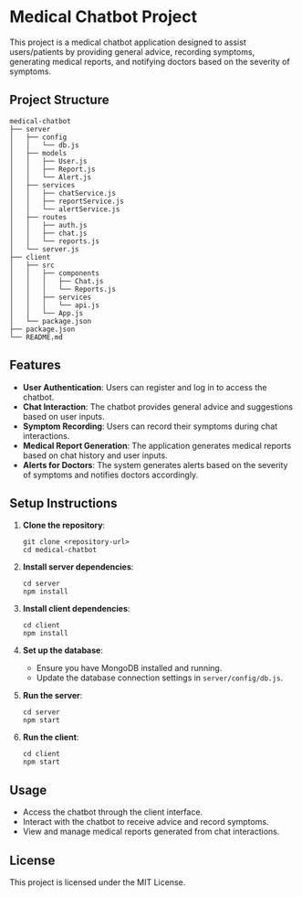 # Medical Chatbot Project

This project is a medical chatbot application designed to assist users/patients by providing general advice, recording symptoms, generating medical reports, and notifying doctors based on the severity of symptoms.

## Project Structure

```
medical-chatbot
├── server
│   ├── config
│   │   └── db.js
│   ├── models
│   │   ├── User.js
│   │   ├── Report.js
│   │   └── Alert.js
│   ├── services
│   │   ├── chatService.js
│   │   ├── reportService.js
│   │   └── alertService.js
│   ├── routes
│   │   ├── auth.js
│   │   ├── chat.js
│   │   └── reports.js
│   └── server.js
├── client
│   ├── src
│   │   ├── components
│   │   │   ├── Chat.js
│   │   │   └── Reports.js
│   │   ├── services
│   │   │   └── api.js
│   │   └── App.js
│   └── package.json
├── package.json
└── README.md
```

## Features

- **User Authentication**: Users can register and log in to access the chatbot.
- **Chat Interaction**: The chatbot provides general advice and suggestions based on user inputs.
- **Symptom Recording**: Users can record their symptoms during chat interactions.
- **Medical Report Generation**: The application generates medical reports based on chat history and user inputs.
- **Alerts for Doctors**: The system generates alerts based on the severity of symptoms and notifies doctors accordingly.

## Setup Instructions

1. **Clone the repository**:
   ```
   git clone <repository-url>
   cd medical-chatbot
   ```

2. **Install server dependencies**:
   ```
   cd server
   npm install
   ```

3. **Install client dependencies**:
   ```
   cd client
   npm install
   ```

4. **Set up the database**:
   - Ensure you have MongoDB installed and running.
   - Update the database connection settings in `server/config/db.js`.

5. **Run the server**:
   ```
   cd server
   npm start
   ```

6. **Run the client**:
   ```
   cd client
   npm start
   ```

## Usage

- Access the chatbot through the client interface.
- Interact with the chatbot to receive advice and record symptoms.
- View and manage medical reports generated from chat interactions.

## License

This project is licensed under the MIT License.